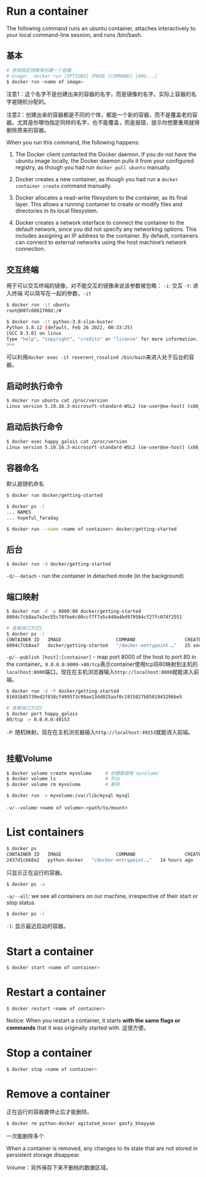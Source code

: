 # Run a container

The following command runs an ubuntu container, attaches interactively to your local command-line session, and runs /bin/bash.

## 基本

```bash
# 使用指定镜像来创建一个容器
# Usage:  docker run [OPTIONS] IMAGE [COMMAND] [ARG...]
$ docker run <name of image>
```
注意1：这个名字不是创建出来的容器的名字，而是镜像的名字。实际上容器的名字是随机分配的。

注意2：创建出来的容器都是不同的个体，都是一个新的容器，而不是覆盖老的容器。尤其是你哪怕指定同样的名字，也不能覆盖，而是报错，提示你想要重用就得删除原来的容器。


When you run this command, the following happens:

1. The Docker client contacted the Docker daemon. If you do not have the ubuntu image locally, the Docker daemon pulls it from your configured registry, as though you had run `docker pull ubuntu` manually.

2. Docker creates a new container, as though you had run a `docker container create` command manually.

3. Docker allocates a read-write filesystem to the container, as its final layer. This allows a running container to create or modify files and directories in its local filesystem.

4. Docker creates a network interface to connect the container to the default network, since you did not specify any networking options. This includes assigning an IP address to the container. By default, containers can connect to external networks using the host machine’s network connection.



## 交互终端

用于可以交互终端的镜像，对不能交互的镜像来说该参数被忽略：
`-i`: 交互
`-t`: 进入终端
可以简写在一起的参数，`-it`

```bash
$ docker run -it ubuntu
root@007c6081700d:/#
```

```bash
$ docker run -it python:3.8-slim-buster
Python 3.8.12 (default, Feb 26 2022, 00:33:25) 
[GCC 8.3.0] on linux
Type "help", "copyright", "credits" or "license" for more information.
>>> 
```


可以利用`docker exec -it reverent_rosalind /bin/bash`来进入处于后台的容器。

## 启动时执行命令

```bash
$ docker run ubuntu cat /proc/version
Linux version 5.10.16.3-microsoft-standard-WSL2 (oe-user@oe-host) (x86_64-msft-linux-gcc (GCC) 9.3.0, GNU ld (GNU Binutils) 2.34.0.20200220) #1 SMP Fri Apr 2 22:23:49 UTC 2021
```

## 启动后执行命令

```bash
$ docker exec happy_galois cat /proc/version
Linux version 5.10.16.3-microsoft-standard-WSL2 (oe-user@oe-host) (x86_64-msft-linux-gcc (GCC) 9.3.0, GNU ld (GNU Binutils) 2.34.0.20200220) #1 SMP Fri Apr 2 22:23:49 UTC 2021
```

## 容器命名

默认是随机命名
```bash
$ docker run docker/getting-started

$ docker ps -l 
... NAMES
... hopeful_faraday
```

```bash
$ docker run --name <name of container> docker/getting-started
```

## 后台

```bash
$ docker run -d docker/getting-started
```
`-d/--detach` - run the container in detached mode (in the background)


## 端口映射

```bash
$ docker run -d -p 8000:80 docker/getting-started
8094c7cb8aa7e2ec55c78fbe6c80ccf7f7a5c440a4bd979584cf27fc074f2551

# 查看端口方式1
$ docker ps -l
CONTAINER ID   IMAGE                    COMMAND                  CREATED          STATUS          PORTS                  NAMES
8094c7cb8aa7   docker/getting-started   "/docker-entrypoint.…"   25 seconds ago   Up 24 seconds   0.0.0.0:8000->80/tcp   hopeful_faraday
```
`-p/--publish [host]:[container]` - map port 8000 of the host to port 80 in the container。`0.0.0.0:8000->80/tcp`表示container使用tcp将80映射到主机的`localhost:8000`端口。现在在主机浏览器输入`http://localhost:8000`就能进入前端。

```bash
$ docker run -d -P docker/getting-started        
01691b85739ed2f838cf499573c99ae13dd025aaf0c1915827b8581943296be5

# 查看端口方式2
$ docker port happy_galois
80/tcp -> 0.0.0.0:49153
```
`-P`: 随机映射。现在在主机浏览器输入`http://localhost:49153`就能进入前端。


```bash

```

## 挂载Volume

```bash
$ docker volume create myvolume     # 创建数据卷`myvolume`
$ docker volume ls                  # 列出
$ docker volume rm myvolume         # 删除
```


```bash
$ docker run -v myvolume:/var/lib/mysql mysql
```
`-v/--volume`: `<name of volume>:<path/to/mount>`

# List containers

```bash
$ docker ps
CONTAINER ID   IMAGE                    COMMAND                  CREATED        STATUS         PORTS                NAMES
2437d1cb68a2   python-docker   "/docker-entrypoint.…"   14 hours ago   Up 3 seconds   0.0.0.0:8000->80/tcp   zealous_lalande
```
只显示正在运行的容器。


```bash
$ docker ps -a
```
`-a/--all`: we see all containers on our machine, irrespective of their start or stop status

```bash
$ docker ps -l
```
`-l`: 显示最近启动的容器。

# Start a container
```bash
$ docker start <name of container>
```

# Restart a container
```bash
$ docker restart <name of container>
```
Notice: When you restart a container, it starts **with the same flags or commands** that it was originally started with. 这很方便。

# Stop a container

```bash
$ docker stop <name of container>
```

# Remove a container

正在运行的容器要停止后才能删除。
```bash
$ docker rm python-docker agitated_moser goofy_khayyam
```
一次能删除多个

When a container is removed, any changes to its state that are not stored in persistent storage disappear.

Volume：另外保存下来不删档的数据区域。